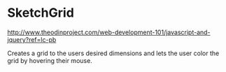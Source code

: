 # SketchGrid

http://www.theodinproject.com/web-development-101/javascript-and-jquery?ref=lc-pb

Creates a grid to the users desired dimensions and lets the user color the grid by hovering their mouse.